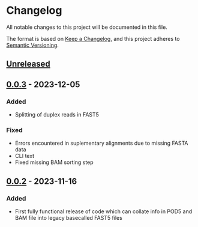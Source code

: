# Changelog
All notable changes to this project will be documented in this file.

The format is based on [Keep a Changelog](https://keepachangelog.com/en/1.0.0/), and this project adheres to [Semantic Versioning](https://semver.org/spec/v2.0.0.html).

## [Unreleased]

## [0.0.3] - 2023-12-05
### Added
- Splitting of duplex reads in FAST5

### Fixed
- Errors encountered in suplementary alignments due to missing FASTA data
- CLI text
- Fixed missing BAM sorting step

## [0.0.2] - 2023-11-16
### Added
- First fully functional release of code which can collate info in POD5 and BAM file into legacy basecalled FAST5 files

[Unreleased]: https://github.com/adnaniazi/fast5_rekindler/compare/0.0.3...master
[0.0.3]: https://github.com/adnaniazi/fast5_rekindler/compare/0.0.2...0.0.3
[0.0.2]: https://github.com/adnaniazi/fast5_rekindler/tree/0.0.2


